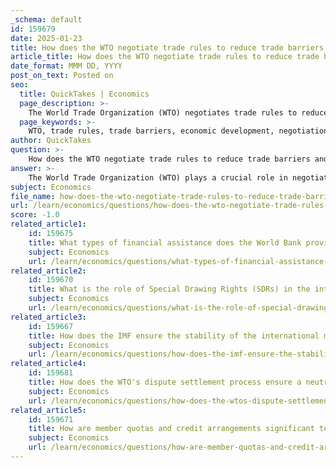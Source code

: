 ```yaml
---
_schema: default
id: 159679
date: 2025-01-23
title: How does the WTO negotiate trade rules to reduce trade barriers and support economic development?
article_title: How does the WTO negotiate trade rules to reduce trade barriers and support economic development?
date_format: MMM DD, YYYY
post_on_text: Posted on
seo:
  title: QuickTakes | Economics
  page_description: >-
    The World Trade Organization (WTO) negotiates trade rules to reduce trade barriers and support economic development through a framework of agreements, facilitating negotiations among member countries, providing technical assistance, advocating for trade liberalization, ensuring transparency, and resolving disputes.
  page_keywords: >-
    WTO, trade rules, trade barriers, economic development, negotiation process, Doha Development Agenda, technical assistance, capacity building, trade liberalization, monitoring, transparency, dispute resolution
author: QuickTakes
question: >-
    How does the WTO negotiate trade rules to reduce trade barriers and support economic development?
answer: >-
    The World Trade Organization (WTO) plays a crucial role in negotiating trade rules aimed at reducing trade barriers and supporting economic development. Here’s how the WTO approaches this task:\n\n1. **Framework of Agreements**: The WTO operates under a series of agreements that cover goods, services, and intellectual property. These agreements are designed to promote nondiscrimination and facilitate trade liberalization. They outline the principles of liberalization, the commitments of member countries to lower customs tariffs and other trade barriers, and the procedures for settling disputes. This framework ensures that trade is conducted fairly and predictably.\n\n2. **Negotiation Process**: The WTO was established following decades of negotiations aimed at progressively reducing obstacles to trade. The organization facilitates negotiations among its 153 member countries, helping to open markets where trade barriers exist. The ongoing Doha Development Agenda, initiated in 2001, is an example of a comprehensive negotiation effort aimed at addressing the needs of developing countries while promoting global trade.\n\n3. **Technical Assistance and Capacity Building**: The WTO provides technical assistance and training to developing countries, helping them build their trade capacity and better integrate into the global trading system. This support is essential for fostering economic development and reducing trade disparities, enabling these countries to participate more effectively in international trade.\n\n4. **Promotion of Trade Liberalization**: The WTO actively advocates for trade liberalization as a means to enhance economic growth and development. By encouraging member countries to lower trade barriers, the organization aims to create a more open and competitive global market, which can lead to increased trade volumes and economic benefits for all participating nations.\n\n5. **Monitoring and Transparency**: The WTO requires member governments to make their trade policies transparent by notifying the organization about changes and implementations. This transparency is vital for ensuring that trade rules are correctly applied and enforced, fostering trust among member nations.\n\n6. **Dispute Resolution**: The WTO provides mechanisms for resolving trade disputes, which helps maintain stability in international trade relations. By offering a structured process for addressing grievances, the WTO ensures that trade rules are upheld and that countries can resolve conflicts without resorting to unilateral measures.\n\nIn summary, the WTO's negotiation of trade rules is a multifaceted process that involves establishing a robust framework of agreements, facilitating negotiations, providing technical assistance, promoting trade liberalization, ensuring transparency, and resolving disputes. These efforts collectively support economic development and help reduce trade barriers, ultimately contributing to a more equitable global trading system.
subject: Economics
file_name: how-does-the-wto-negotiate-trade-rules-to-reduce-trade-barriers-and-support-economic-development.md
url: /learn/economics/questions/how-does-the-wto-negotiate-trade-rules-to-reduce-trade-barriers-and-support-economic-development
score: -1.0
related_article1:
    id: 159675
    title: What types of financial assistance does the World Bank provide to support development projects?
    subject: Economics
    url: /learn/economics/questions/what-types-of-financial-assistance-does-the-world-bank-provide-to-support-development-projects
related_article2:
    id: 159670
    title: What is the role of Special Drawing Rights (SDRs) in the international monetary system?
    subject: Economics
    url: /learn/economics/questions/what-is-the-role-of-special-drawing-rights-sdrs-in-the-international-monetary-system
related_article3:
    id: 159667
    title: How does the IMF ensure the stability of the international monetary system through surveillance?
    subject: Economics
    url: /learn/economics/questions/how-does-the-imf-ensure-the-stability-of-the-international-monetary-system-through-surveillance
related_article4:
    id: 159681
    title: How does the WTO's dispute settlement process ensure a neutral procedure for resolving trade conflicts?
    subject: Economics
    url: /learn/economics/questions/how-does-the-wtos-dispute-settlement-process-ensure-a-neutral-procedure-for-resolving-trade-conflicts
related_article5:
    id: 159671
    title: How are member quotas and credit arrangements significant to the IMF's resources?
    subject: Economics
    url: /learn/economics/questions/how-are-member-quotas-and-credit-arrangements-significant-to-the-imfs-resources
---
```


&nbsp;